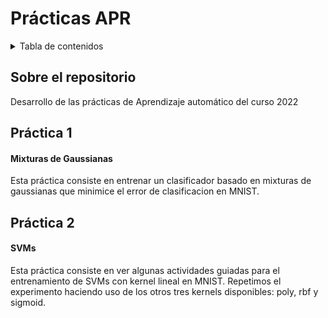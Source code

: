 # Prácticas APR

<details>
  <summary>Tabla de contenidos</summary>
  <ol>
    <li><a href="#sobre-el-repositorio">Sobre el repositorio</a></li>
    <li><a href="#práctica-1">Práctica 1</a></li>
    <li><a href="#práctica-2">Práctica 2</a></li>
  </ol>
</details>

## Sobre el repositorio
Desarrollo de las prácticas de Aprendizaje automático del curso 2022

## Práctica 1
#### Mixturas de Gaussianas
Esta práctica consiste en entrenar un clasificador basado en mixturas de gaussianas que minimice el error de clasificacion en MNIST.

## Práctica 2
#### SVMs
Esta práctica consiste en ver algunas actividades guiadas para el entrenamiento de SVMs con kernel lineal en MNIST. Repetimos el experimento haciendo uso de los otros tres kernels disponibles: poly, rbf y sigmoid.
